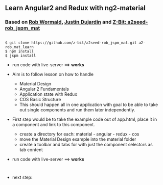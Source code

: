 ## Learn Angular2 and Redux with ng2-material
### Based on [Rob Wormald](https://gist.github.com/robwormald/429e01c6d802767441ec), [Justin Dujardin](https://justindujardin.github.io/ng2-material/) and [Z-Bit: a2seed-rob_jspm_mat](https://github.com/z-bit/a2seed-rob_jspm_mat.git)
<pre><code>
$ git clone https://github.com/z-bit/a2seed-rob_jspm_mat.git a2-rob_mat_learn
$ npm install 
$ jspm install 
</code></pre>
* run code with live-server ==> **works**

* Aim is to follow lesson on how to handle
    * Material Design
    * Angular 2 Fundamentals
    * Application state with Redux
    * COS Basic Structure
    * This should happen all in one application with goal to be able to take out single components and run them later independently.

* First step would be to take the example code out of app.html, place it in a component and link to this component.
    * create a directory for each: material - angular - redux - cos
    * move the Material Design example into the material folder
    * create a toolbar and tabs for with just the component selectors as tab content
  
* run code with live-server ==> **works**    
<pre><code>
</code></pre>
* next step:
<pre><code>
</code></pre>